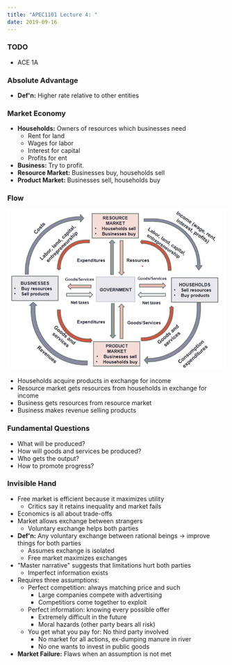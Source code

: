 ```yaml
---
title: "APEC1101 Lecture 4: "
date: 2019-09-16
---
```


### TODO

- ACE 1A

### Absolute Advantage

- **Def'n:** Higher rate relative to other entities

### Market Economy 

- **Households:** Owners of resources which businesses need
    - Rent for land 
    - Wages for labor
    - Interest for capital
    - Profits for ent
- **Business:** Try to profit.
- **Resource Market:** Businesses buy, households sell 
- **Product Market:** Businesses sell, households buy

### Flow

![This should not be visible, I hate handling images](images/market_flow.png)

- Households acquire products in exchange for income 
- Resource market gets resources from households in exchange for income 
- Business gets resources from resource market 
- Business makes revenue selling products

### Fundamental Questions

- What will be produced? 
- How will goods and services be produced?
- Who gets the output?
- How to promote progress?

### Invisible Hand 

- Free market is efficient because it maximizes utility
    - Critics say it retains inequality and market fails
- Economics is all about trade-offs    
- Market allows exchange between strangers 
    - Voluntary exchange helps both parties
- **Def'n:** Any voluntary exchange between rational beings &rarr; improve things for both parties
    - Assumes exchange is isolated
    - Free market maximizes exchanges
- "Master narrative" suggests that limitations hurt both parties
    - Imperfect information exists
- Requires three assumptions: 
    - Perfect competition: always matching price and such
        - Large companies compete with advertising
        - Competitiors come together to exploit
    - Perfect information: knowing every possible offer 
        - Extremely difficult in the future
        - Moral hazards (other party bears all risk)
    - You get what you pay for: No third party involved
        - No market for all actions, ex-dumping manure in river
        - No one wants to invest in public goods
- **Market Failure:** Flaws when an assumption is not met